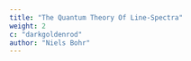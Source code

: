 ```yaml
---
title: "The Quantum Theory Of Line-Spectra"
weight: 2
c: "darkgoldenrod"
author: "Niels Bohr"
---
```


